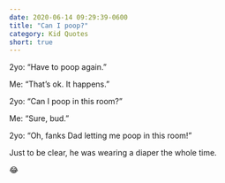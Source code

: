 ```yaml
---
date: 2020-06-14 09:29:39-0600
title: "Can I poop?"
category: Kid Quotes
short: true
---
```


2yo: “Have to poop again.”
 
Me: “That’s ok. It happens.”
 
2yo: “Can I poop in this room?”
 
Me: “Sure, bud.”
 
2yo: “Oh, fanks Dad letting me poop in this room!”
 
Just to be clear, he was wearing a diaper the whole time.
 
😂
